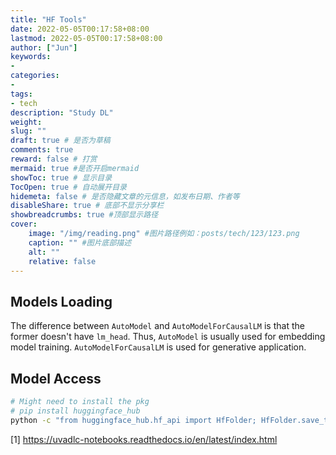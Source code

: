 ```yaml
---
title: "HF Tools"
date: 2022-05-05T00:17:58+08:00
lastmod: 2022-05-05T00:17:58+08:00
author: ["Jun"]
keywords: 
- 
categories: 
- 
tags: 
- tech
description: "Study DL"
weight:
slug: ""
draft: true # 是否为草稿
comments: true
reward: false # 打赏
mermaid: true #是否开启mermaid
showToc: true # 显示目录
TocOpen: true # 自动展开目录
hidemeta: false # 是否隐藏文章的元信息，如发布日期、作者等
disableShare: true # 底部不显示分享栏
showbreadcrumbs: true #顶部显示路径
cover:
    image: "/img/reading.png" #图片路径例如：posts/tech/123/123.png
    caption: "" #图片底部描述
    alt: ""
    relative: false
---
```


## Models Loading
The difference between `AutoModel` and `AutoModelForCausalLM` is that the former doesn't have `lm_head`. Thus, `AutoModel` is usually used for embedding model training. `AutoModelForCausalLM` is used for generative application. 


## Model Access
```bash
# Might need to install the pkg
# pip install huggingface_hub
python -c "from huggingface_hub.hf_api import HfFolder; HfFolder.save_token('MY_HUGGINGFACE_TOKEN_HERE')"
```
[1] https://uvadlc-notebooks.readthedocs.io/en/latest/index.html
